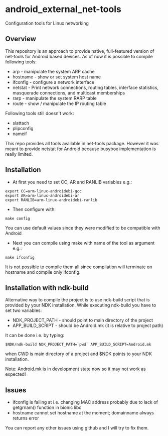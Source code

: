 android_external_net-tools
==========================

Configuration tools for Linux networking

Overview
--------
This repository is an approach to provide native, full-featured version of
net-tools for Android based devices. As of now it is possible to compile following tools:
- arp - manipulate the system ARP cache
- hostname - show or set system host name
- ifconfig - configure a network interface
- netstat - Print network connections, routing tables, interface statistics, masquerade connections, and multicast memberships
- rarp - manipulate the system RARP table
- route - show / manipulate the IP routing table

Following tools still doesn't work:
- slattach
- plipconfig
- nameif

This repo provides all tools available in net-tools package. However it was meant to provide netstat for Android
because busybox implementation is really limited. 

Installation
------------
- At first you need to set CC, AR and RANLIB variables e.g.:
```
export CC=arm-linux-androidebi-gcc
export AR=arm-linux-androidebi-ar
export RANLIB=arm-linux-androidebi-ranlib
```
- Then configure with:
```
make config
```
You can use default values since they were modified to be compatible with Android
- Next you can compile using make with name of the tool as argument e.g.:
```
make ifconfig
```
It is not possible to
compile them all since compilation will terminate on hostname and compile only ifconfig.

Installation with ndk-build
---------------------------
Alternative way to compile the project is to use ndk-build script that is provided by your NDK installation.
While executing ndk-build you have to set two variables:

- NDK_PROJECT_PATH - should point to main directory of the project
- APP_BUILD_SCRIPT - should be Android.mk (it is relative to project path)

It can be done i.e. by typing:
```
$NDK/ndk-build NDK_PROJECT_PATH=`pwd` APP_BUILD_SCRIPT=Android.mk
```
when CWD is main directory of a project and $NDK points to your NDK installation.

Note: Android.mk is in development state now so it may not work as expected!

Issues
------
- ifconfig is failing at i.e. changing MAC address probably due to lack of getgrnam() function
in bionic libc
- hostname cannot set hostname at the moment; domainname always returns error

You can report any other issues using github and I will try to fix them.
